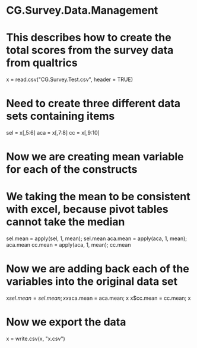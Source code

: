 # CG.Survey.Data.Management
# This describes how to create the total scores from the survey data from qualtrics
x = read.csv("CG.Survey.Test.csv", header = TRUE)
# Need to create three different data sets containing items
sel = x[,5:6]
aca = x[,7:8]
cc = x[,9:10]
# Now we are creating mean variable for each of the constructs
# We taking the mean to be consistent with excel, because pivot tables cannot take the median
sel.mean = apply(sel, 1, mean); sel.mean
aca.mean = apply(aca, 1, mean); aca.mean
cc.mean = apply(aca, 1, mean); cc.mean
# Now we are adding back each of the variables into the original data set
x$sel.mean =  sel.mean; x
x$aca.mean = aca.mean; x
x$cc.mean = cc.mean; x
# Now we export the data
x = write.csv(x, "x.csv")
